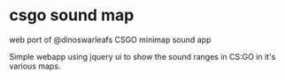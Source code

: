 # csgo sound map
web port of @dinoswarleafs CSGO minimap sound app

Simple webapp using jquery ui to show the sound ranges in CS:GO in it's various maps.